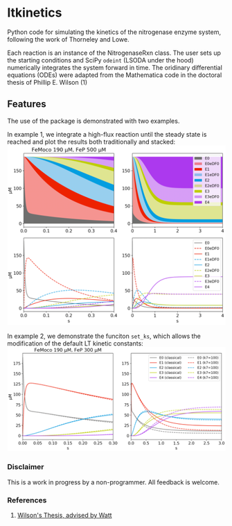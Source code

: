 # ltkinetics
Python code for simulating the kinetics of the nitrogenase enzyme system,
following the work of Thorneley and Lowe. 

Each reaction is an instance of the NitrogenaseRxn class. 
The user sets up the starting conditions and SciPy `odeint` (LSODA under the hood) numerically integrates the system forward in time. 
The oridinary differential equations (ODEs) were adapted from the Mathematica code in the doctoral thesis of Phillip E. Wilson (1) 


## Features
The use of the package is demonstrated with two examples. 

In example 1, we integrate a high-flux reaction until the steady state is reached and plot the results both traditionally and stacked:
![ex1-result1](examples/ex1-result1.png)

In example 2, we demonstrate the funciton `set_ks`, which allows the modification of the default LT kinetic constants:
![ex2-result1](examples/ex2-result1.png)


### Disclaimer
This is a work in progress by a non-programmer. All feedback is welcome. 


### References
1. [Wilson's Thesis, advised by Watt](https://scholarsarchive.byu.edu/etd/516/)
